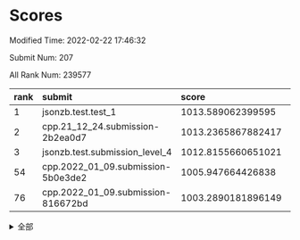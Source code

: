 # Scores

Modified Time: 2022-02-22 17:46:32

Submit Num: 207

All Rank Num: 239577

| rank |               submit               |       score        |       sigma        | pk_num |
| :--- | :--------------------------------- | :----------------- | :----------------- | :----- |
| 1    | jsonzb.test.test_1                 | 1013.589062399595  | 0.8339785879732529 | 4627   |
| 2    | cpp.21_12_24.submission-2b2ea0d7   | 1013.2365867882417 | 0.7964559756919922 | 4627   |
| 3    | jsonzb.test.submission_level_4     | 1012.8155660651021 | 0.8138428174060978 | 4634   |
| 54   | cpp.2022_01_09.submission-5b0e3de2 | 1005.947664426838  | 0.7289731653813891 | 4630   |
| 76   | cpp.2022_01_09.submission-816672bd | 1003.2890181896149 | 0.7156909691664377 | 4630   |


<details>
<summary>全部</summary>

| rank |                 submit                 |       score        |       sigma        | pk_num |
| :--- | :------------------------------------- | :----------------- | :----------------- | :----- |
| 1    | jsonzb.test.test_1                     | 1013.589062399595  | 0.8339785879732529 | 4627   |
| 2    | cpp.21_12_24.submission-2b2ea0d7       | 1013.2365867882417 | 0.7964559756919922 | 4627   |
| 3    | jsonzb.test.submission_level_4         | 1012.8155660651021 | 0.8138428174060978 | 4634   |
| 4    | gobigger.level_3.submission_level_3_11 | 1011.7546019779683 | 0.7755117241573886 | 4625   |
| 5    | gobigger.level_3.submission_level_3_34 | 1011.7051155456918 | 0.7939526755837969 | 4632   |
| 6    | gobigger.level_3.submission_level_3_30 | 1011.1467940668073 | 0.7750725684628885 | 4627   |
| 7    | gobigger.level_3.submission_level_3_35 | 1010.9580265208228 | 0.7805693747735399 | 4631   |
| 8    | gobigger.level_3.submission_level_3_20 | 1010.7687523358936 | 0.7579208782037029 | 4628   |
| 9    | gobigger.level_3.submission_level_3_37 | 1010.7309769885319 | 0.743016600104573  | 4627   |
| 10   | gobigger.level_3.submission_level_3_9  | 1010.7216092479073 | 0.7823198761934819 | 4629   |
| 11   | gobigger.level_3.submission_level_3_5  | 1010.591714028602  | 0.7499309761370645 | 4627   |
| 12   | gobigger.level_3.submission_level_3_2  | 1010.550933632662  | 0.7647900182972437 | 4628   |
| 13   | gobigger.level_3.submission_level_3_41 | 1010.5200299695744 | 0.7380429390541136 | 4628   |
| 14   | gobigger.level_3.submission_level_3_24 | 1010.5062925393397 | 0.7590860879018578 | 4631   |
| 15   | gobigger.level_3.submission_level_3_48 | 1010.5043458912379 | 0.7648707555022907 | 4626   |
| 16   | gobigger.level_3.submission_level_3_32 | 1010.5033057576649 | 0.7793767641862619 | 4626   |
| 17   | gobigger.level_3.submission_level_3_8  | 1010.4622740500165 | 0.7935453745201967 | 4632   |
| 18   | gobigger.level_3.submission_level_3_21 | 1010.358381813685  | 0.7392508255891159 | 4625   |
| 19   | gobigger.level_3.submission_level_3_7  | 1010.350556809329  | 0.7529123122940916 | 4632   |
| 20   | gobigger.level_3.submission_level_3_4  | 1010.2820093870175 | 0.7698134628244931 | 4630   |
| 21   | gobigger.level_3.submission_level_3_18 | 1010.2547745530883 | 0.7461050907551016 | 4627   |
| 22   | gobigger.level_3.submission_level_3_17 | 1010.1608336918902 | 0.8026873796864646 | 4636   |
| 23   | gobigger.level_3.submission_level_3_44 | 1010.0938337092057 | 0.7542198204892855 | 4628   |
| 24   | gobigger.level_3.submission_level_3_49 | 1010.0768238282405 | 0.7582827948385609 | 4630   |
| 25   | gobigger.level_3.submission_level_3_33 | 1009.9899182571794 | 0.7651704341087585 | 4636   |
| 26   | gobigger.level_3.submission_level_3_6  | 1009.963322952697  | 0.7719652642399412 | 4626   |
| 27   | gobigger.level_3.submission_level_3_46 | 1009.8427734364518 | 0.7524031226576187 | 4635   |
| 28   | gobigger.level_3.submission_level_3_14 | 1009.8246953181414 | 0.7413758066824092 | 4626   |
| 29   | gobigger.level_3.submission_level_3_31 | 1009.7587154614683 | 0.758019593188873  | 4637   |
| 30   | gobigger.level_3.submission_level_3_42 | 1009.7437779789801 | 0.7653434238354959 | 4625   |
| 31   | gobigger.level_3.submission_level_3_43 | 1009.7260009911707 | 0.7792379668096203 | 4631   |
| 32   | gobigger.level_3.submission_level_3_38 | 1009.6826639951978 | 0.7570495314410218 | 4627   |
| 33   | gobigger.level_3.submission_level_3_45 | 1009.654226594845  | 0.7547907542920645 | 4625   |
| 34   | gobigger.level_3.submission_level_3_27 | 1009.6494042994839 | 0.7469639677122849 | 4629   |
| 35   | gobigger.level_3.submission_level_3_28 | 1009.64243739829   | 0.781283247417028  | 4635   |
| 36   | gobigger.level_3.submission_level_3_47 | 1009.6230991277064 | 0.7859081887732469 | 4637   |
| 37   | gobigger.level_3.submission_level_3_3  | 1009.5507934478393 | 0.7770762876928672 | 4625   |
| 38   | gobigger.level_3.submission_level_3_23 | 1009.5422990045796 | 0.7528157325392189 | 4630   |
| 39   | gobigger.level_3.submission_level_3_13 | 1009.4542277204546 | 0.7534182057566547 | 4631   |
| 40   | gobigger.level_3.submission_level_3_25 | 1009.4034993083494 | 0.7326717144462197 | 4631   |
| 41   | gobigger.level_3.submission_level_3_26 | 1009.3767999482988 | 0.740913313023345  | 4631   |
| 42   | gobigger.level_3.submission_level_3_19 | 1009.3535607249978 | 0.7525585797619281 | 4632   |
| 43   | gobigger.level_3.submission_level_3_29 | 1009.3434920046652 | 0.7787132030628245 | 4632   |
| 44   | gobigger.level_3.submission_level_3_1  | 1009.3413884383274 | 0.7561191810061536 | 4626   |
| 45   | gobigger.level_3.submission_level_3_36 | 1009.3290091289828 | 0.7689645937286161 | 4627   |
| 46   | gobigger.level_3.submission_level_3_40 | 1009.2895516272781 | 0.735764369059705  | 4634   |
| 47   | gobigger.level_3.submission_level_3_10 | 1009.2507255598257 | 0.7351900655103686 | 4628   |
| 48   | gobigger.level_3.submission_level_3_16 | 1009.1897680048033 | 0.7579957707462903 | 4632   |
| 49   | gobigger.level_3.submission_level_3_15 | 1009.0151025059189 | 0.7414341799933947 | 4629   |
| 50   | gobigger.level_3.submission_level_3_39 | 1008.8357417649725 | 0.7452550589296231 | 4632   |
| 51   | gobigger.level_3.submission_level_3_0  | 1008.7004821069751 | 0.7572289901244033 | 4632   |
| 52   | gobigger.level_3.submission_level_3_12 | 1008.6159664613019 | 0.7579958680725968 | 4633   |
| 53   | gobigger.level_3.submission_level_3_22 | 1008.5696431755221 | 0.7512462001945854 | 4634   |
| 54   | cpp.2022_01_09.submission-5b0e3de2     | 1005.947664426838  | 0.7289731653813891 | 4630   |
| 55   | gobigger.level_1.submission_level_1_48 | 1005.0246410355434 | 0.7070588069575059 | 4635   |
| 56   | gobigger.level_1.submission_level_1_27 | 1004.6535206100775 | 0.7094337998458465 | 4628   |
| 57   | gobigger.level_1.submission_level_1_14 | 1004.5683201615133 | 0.7347385163782711 | 4632   |
| 58   | gobigger.level_1.submission_level_1_17 | 1004.2532238859852 | 0.7244814429175859 | 4627   |
| 59   | gobigger.level_1.submission_level_1_44 | 1004.0631096154983 | 0.7144253612285729 | 4627   |
| 60   | gobigger.level_1.submission_level_1_1  | 1004.0481497690017 | 0.7311609676930759 | 4632   |
| 61   | gobigger.level_1.submission_level_1_46 | 1004.0472538999097 | 0.7201056133379968 | 4625   |
| 62   | gobigger.level_1.submission_level_1_31 | 1003.9772745697873 | 0.7223165301769451 | 4627   |
| 63   | gobigger.level_1.submission_level_1_28 | 1003.9652044911678 | 0.7099361062688117 | 4632   |
| 64   | gobigger.level_1.submission_level_1_38 | 1003.8967760410916 | 0.7192285803701433 | 4632   |
| 65   | gobigger.level_1.submission_level_1_2  | 1003.8570596493657 | 0.7081297269039789 | 4632   |
| 66   | gobigger.level_1.submission_level_1_0  | 1003.8541823561941 | 0.7114557269810735 | 4633   |
| 67   | gobigger.level_1.submission_level_1_30 | 1003.6701998216482 | 0.7221838310215845 | 4628   |
| 68   | gobigger.level_1.submission_level_1_15 | 1003.6452755295553 | 0.6979039289082113 | 4631   |
| 69   | gobigger.level_1.submission_level_1_16 | 1003.6038470640133 | 0.7297447980784538 | 4629   |
| 70   | gobigger.level_1.submission_level_1_32 | 1003.5794630761462 | 0.7116024076605049 | 4624   |
| 71   | gobigger.level_1.submission_level_1_3  | 1003.5580059649675 | 0.721456734537934  | 4632   |
| 72   | gobigger.level_1.submission_level_1_25 | 1003.499160667402  | 0.7034089380723881 | 4630   |
| 73   | gobigger.level_1.submission_level_1_41 | 1003.4924110990919 | 0.7093624627406819 | 4632   |
| 74   | gobigger.level_1.submission_level_1_13 | 1003.3939069223472 | 0.7122535862370304 | 4629   |
| 75   | gobigger.level_1.submission_level_1_33 | 1003.3346488123547 | 0.7014899904315478 | 4627   |
| 76   | cpp.2022_01_09.submission-816672bd     | 1003.2890181896149 | 0.7156909691664377 | 4630   |
| 77   | gobigger.level_1.submission_level_1_49 | 1003.2190275895065 | 0.7160632327784442 | 4634   |
| 78   | gobigger.level_1.submission_level_1_8  | 1003.2062726038813 | 0.7124964144580986 | 4628   |
| 79   | gobigger.level_1.submission_level_1_20 | 1003.1847581877211 | 0.7159710807712033 | 4631   |
| 80   | gobigger.level_1.submission_level_1_5  | 1003.183453505447  | 0.7088291713269742 | 4631   |
| 81   | gobigger.level_1.submission_level_1_11 | 1003.1682585427142 | 0.7273846139211557 | 4630   |
| 82   | gobigger.level_1.submission_level_1_9  | 1003.0965630141906 | 0.7240739953553992 | 4625   |
| 83   | gobigger.level_1.submission_level_1_47 | 1003.0902643142863 | 0.7108718060888917 | 4630   |
| 84   | gobigger.level_1.submission_level_1_23 | 1003.0021583175976 | 0.7084546205762436 | 4625   |
| 85   | gobigger.level_1.submission_level_1_19 | 1002.983598712457  | 0.710997226643154  | 4627   |
| 86   | gobigger.level_1.submission_level_1_24 | 1002.9508085947974 | 0.7203075872638215 | 4630   |
| 87   | gobigger.level_1.submission_level_1_43 | 1002.9013393304253 | 0.7240152645411427 | 4631   |
| 88   | gobigger.level_1.submission_level_1_29 | 1002.9001384373645 | 0.7072450266154395 | 4628   |
| 89   | gobigger.level_1.submission_level_1_12 | 1002.8316658144475 | 0.7131698870345033 | 4631   |
| 90   | gobigger.level_1.submission_level_1_18 | 1002.8104340833095 | 0.7132942236569239 | 4628   |
| 91   | gobigger.level_1.submission_level_1_37 | 1002.7906123377606 | 0.7060901265260154 | 4630   |
| 92   | gobigger.level_1.submission_level_1_36 | 1002.7437804059153 | 0.7119821658867399 | 4627   |
| 93   | gobigger.level_1.submission_level_1_34 | 1002.6459541891683 | 0.7097879022866701 | 4626   |
| 94   | gobigger.level_1.submission_level_1_35 | 1002.6006794815097 | 0.7160853675538499 | 4631   |
| 95   | gobigger.level_1.submission_level_1_40 | 1002.5745036883404 | 0.7117834448693698 | 4632   |
| 96   | gobigger.level_1.submission_level_1_7  | 1002.518267564159  | 0.7087767033101567 | 4627   |
| 97   | gobigger.level_1.submission_level_1_21 | 1002.4986575982356 | 0.7134535937441899 | 4625   |
| 98   | gobigger.level_1.submission_level_1_10 | 1002.4196337342263 | 0.7180032166049072 | 4629   |
| 99   | gobigger.level_1.submission_level_1_26 | 1002.4109141913433 | 0.7078954827987729 | 4628   |
| 100  | gobigger.level_1.submission_level_1_4  | 1002.3132250901122 | 0.7134615486550314 | 4628   |
| 101  | gobigger.level_1.submission_level_1_42 | 1002.2728111521646 | 0.7203304994892579 | 4633   |
| 102  | gobigger.level_1.submission_level_1_39 | 1002.2346843912401 | 0.7093232646357267 | 4632   |
| 103  | gobigger.level_1.submission_level_1_45 | 1002.0896726748164 | 0.708480922999681  | 4631   |
| 104  | gobigger.level_1.submission_level_1_6  | 1002.0656709102398 | 0.7011228499445618 | 4631   |
| 105  | gobigger.level_1.submission_level_1_22 | 1001.6778090730447 | 0.7036050998745231 | 4630   |
| 106  | gobigger.random.submission_random_9    | 997.9808145492652  | 0.702885639157765  | 4630   |
| 107  | gobigger.random.submission_random_3    | 997.872308512919   | 0.7059246976297225 | 4631   |
| 108  | gobigger.random.submission_random_14   | 997.4542067551671  | 0.7071629959594035 | 4629   |
| 109  | gobigger.random.submission_random_27   | 997.2793666913124  | 0.7132421685829107 | 4632   |
| 110  | gobigger.random.submission_random_41   | 996.9341639092274  | 0.7081682268458679 | 4630   |
| 111  | gobigger.random.submission_random_22   | 996.8095144130207  | 0.7084809398475632 | 4630   |
| 112  | gobigger.random.submission_random_47   | 996.8091715228389  | 0.7076173248974391 | 4631   |
| 113  | gobigger.random.submission_random_11   | 996.673650504994   | 0.7243298554289312 | 4624   |
| 114  | gobigger.random.submission_random_1    | 996.5975031716512  | 0.712574728590291  | 4632   |
| 115  | gobigger.random.submission_random_2    | 996.5316994428151  | 0.7234734302631117 | 4632   |
| 116  | gobigger.random.submission_random_12   | 996.3902469966532  | 0.7130175415743151 | 4635   |
| 117  | gobigger.random.submission_random_18   | 996.3816073217597  | 0.7077128256663723 | 4628   |
| 118  | gobigger.random.submission_random_5    | 996.3644973415916  | 0.7081952305943038 | 4631   |
| 119  | gobigger.random.submission_random_6    | 996.3489086246507  | 0.7183082889316003 | 4630   |
| 120  | gobigger.random.submission_random_39   | 996.3190704501576  | 0.7121171910982802 | 4628   |
| 121  | gobigger.random.submission_random_7    | 996.2797906217403  | 0.710243631903131  | 4627   |
| 122  | gobigger.random.submission_random_42   | 996.2526939441801  | 0.7186810439055302 | 4622   |
| 123  | gobigger.random.submission_random_38   | 996.2418399190486  | 0.7133665848195757 | 4630   |
| 124  | gobigger.random.submission_random_17   | 996.2385890148585  | 0.7081573424514574 | 4631   |
| 125  | gobigger.random.submission_random_33   | 996.1866361498679  | 0.7060915988292911 | 4630   |
| 126  | gobigger.random.submission_random_24   | 996.185256537672   | 0.7117835810784918 | 4637   |
| 127  | gobigger.random.submission_random_30   | 996.1217241238077  | 0.7141189031313498 | 4630   |
| 128  | gobigger.random.submission_random_43   | 996.1194425198813  | 0.704880409766019  | 4626   |
| 129  | gobigger.random.submission_random_44   | 996.043305439275   | 0.7188559591261015 | 4626   |
| 130  | gobigger.random.submission_random_46   | 996.0410163600475  | 0.7007646662355032 | 4629   |
| 131  | gobigger.random.submission_random_48   | 996.0317866442713  | 0.7156293827790603 | 4630   |
| 132  | gobigger.random.submission_random_31   | 996.0221195114028  | 0.7088240395147286 | 4630   |
| 133  | gobigger.random.submission_random_16   | 995.9485440125135  | 0.718504462074395  | 4633   |
| 134  | gobigger.random.submission_random_8    | 995.940171883428   | 0.7075242833527994 | 4632   |
| 135  | gobigger.random.submission_random_35   | 995.8922990658092  | 0.7112460639237924 | 4633   |
| 136  | gobigger.random.submission_random_28   | 995.821598129179   | 0.7135203005791445 | 4630   |
| 137  | gobigger.random.submission_random_19   | 995.7677055405153  | 0.7088769373636024 | 4628   |
| 138  | gobigger.random.submission_random_36   | 995.7536143029831  | 0.7053080878681803 | 4623   |
| 139  | gobigger.random.submission_random_10   | 995.6940839933094  | 0.714120869601133  | 4629   |
| 140  | gobigger.random.submission_random_0    | 995.4728803617371  | 0.7221707187317792 | 4628   |
| 141  | gobigger.random.submission_random_40   | 995.4669721141832  | 0.7139456633660446 | 4629   |
| 142  | gobigger.random.submission_random_32   | 995.4171902449856  | 0.7078855611567063 | 4626   |
| 143  | gobigger.random.submission_random_49   | 995.4151491190071  | 0.7041006596671686 | 4630   |
| 144  | gobigger.random.submission_random_23   | 995.3941324213439  | 0.7159967059071786 | 4636   |
| 145  | gobigger.random.submission_random_29   | 995.3770308850386  | 0.7165024146855361 | 4629   |
| 146  | gobigger.random.submission_random_45   | 995.3696752126975  | 0.6981525196194832 | 4629   |
| 147  | gobigger.random.submission_random_4    | 995.1865763209432  | 0.7006101006170504 | 4629   |
| 148  | gobigger.random.submission_random_34   | 995.0289454207482  | 0.7133762554913767 | 4626   |
| 149  | gobigger.random.submission_random_37   | 994.9364421396178  | 0.7093490574203427 | 4630   |
| 150  | gobigger.random.submission_random_15   | 994.855246940361   | 0.7104404082523939 | 4627   |
| 151  | gobigger.random.submission_random_20   | 994.6127177521187  | 0.7202534012107988 | 4630   |
| 152  | gobigger.random.submission_random_21   | 994.574253460925   | 0.7197232306806008 | 4629   |
| 153  | gobigger.random.submission_random_26   | 994.5318212579041  | 0.7143356657436497 | 4627   |
| 154  | gobigger.random.submission_random_13   | 994.4026591471047  | 0.7051417579016767 | 4634   |
| 155  | gobigger.random.submission_random_25   | 994.1034156045481  | 0.7220082041194579 | 4628   |
| 156  | gobigger.level_2.submission_level_2_6  | 993.8575110774495  | 0.7337591240475875 | 4627   |
| 157  | gobigger.level_2.submission_level_2_36 | 993.8330379409241  | 0.7334405970544399 | 4629   |
| 158  | gobigger.level_2.submission_level_2_4  | 993.7558752606333  | 0.7264957760658097 | 4629   |
| 159  | gobigger.level_2.submission_level_2_10 | 993.5869415157246  | 0.7221215706692319 | 4628   |
| 160  | gobigger.level_2.submission_level_2_39 | 993.524358564894   | 0.7351791953112449 | 4625   |
| 161  | gobigger.level_2.submission_level_2_34 | 993.4092374652336  | 0.7297269305612032 | 4629   |
| 162  | gobigger.level_2.submission_level_2_3  | 993.0406186640733  | 0.7444832065588904 | 4634   |
| 163  | gobigger.level_2.submission_level_2_23 | 993.0362423594293  | 0.7469815988587315 | 4627   |
| 164  | gobigger.level_2.submission_level_2_1  | 992.9188802078693  | 0.7220866465946973 | 4628   |
| 165  | gobigger.level_2.submission_level_2_0  | 992.911553349462   | 0.7309704309741588 | 4631   |
| 166  | gobigger.level_2.submission_level_2_29 | 992.8947591332043  | 0.7506134501854248 | 4629   |
| 167  | gobigger.level_2.submission_level_2_25 | 992.892534011299   | 0.7330905560977632 | 4632   |
| 168  | gobigger.level_2.submission_level_2_2  | 992.838336384564   | 0.7283331438735495 | 4631   |
| 169  | gobigger.level_2.submission_level_2_22 | 992.7928807587379  | 0.7406170009263428 | 4627   |
| 170  | gobigger.level_2.submission_level_2_20 | 992.6201759206011  | 0.7551195604636823 | 4633   |
| 171  | gobigger.level_2.submission_level_2_21 | 992.5390027707405  | 0.7485883728128947 | 4633   |
| 172  | gobigger.level_2.submission_level_2_48 | 992.519358398569   | 0.7513219932297303 | 4635   |
| 173  | gobigger.level_2.submission_level_2_13 | 992.5106722826511  | 0.7366122355890177 | 4634   |
| 174  | gobigger.level_2.submission_level_2_8  | 992.4112290955552  | 0.7415028932905731 | 4627   |
| 175  | gobigger.level_2.submission_level_2_30 | 992.3069711465139  | 0.74158589024061   | 4634   |
| 176  | gobigger.level_2.submission_level_2_18 | 992.2820917974383  | 0.7396949533230612 | 4630   |
| 177  | gobigger.level_2.submission_level_2_31 | 992.2421720501943  | 0.750334552584305  | 4627   |
| 178  | gobigger.level_2.submission_level_2_40 | 992.2079311876512  | 0.7548913455455439 | 4630   |
| 179  | gobigger.level_2.submission_level_2_24 | 992.1732166826533  | 0.7584183607905173 | 4631   |
| 180  | gobigger.level_2.submission_level_2_43 | 992.1723960393962  | 0.7327782740410398 | 4624   |
| 181  | gobigger.level_2.submission_level_2_19 | 992.1409003354235  | 0.7447795356524516 | 4635   |
| 182  | gobigger.level_2.submission_level_2_49 | 992.1325019006557  | 0.7534096993373033 | 4628   |
| 183  | gobigger.level_2.submission_level_2_17 | 992.1068535165717  | 0.7555874920953463 | 4626   |
| 184  | gobigger.level_2.submission_level_2_14 | 992.0966429076403  | 0.7729689306525199 | 4626   |
| 185  | gobigger.level_2.submission_level_2_5  | 992.070980122078   | 0.7413487604718133 | 4632   |
| 186  | gobigger.level_2.submission_level_2_28 | 992.0496930669998  | 0.7501056132430446 | 4627   |
| 187  | gobigger.level_2.submission_level_2_7  | 992.0211879400395  | 0.7516294000913526 | 4631   |
| 188  | gobigger.level_2.submission_level_2_35 | 991.9325134563029  | 0.7342465806858811 | 4628   |
| 189  | gobigger.level_2.submission_level_2_15 | 991.9155605303471  | 0.7520468246584439 | 4625   |
| 190  | gobigger.level_2.submission_level_2_11 | 991.8476646350584  | 0.7453207760320957 | 4630   |
| 191  | gobigger.level_2.submission_level_2_26 | 991.6466120846341  | 0.7462646710990601 | 4628   |
| 192  | gobigger.level_2.submission_level_2_33 | 991.6233970254074  | 0.7417303327636241 | 4627   |
| 193  | gobigger.level_2.submission_level_2_32 | 991.6051710067045  | 0.7404093395619794 | 4628   |
| 194  | gobigger.level_2.submission_level_2_47 | 991.5542176058794  | 0.7593425225971574 | 4633   |
| 195  | gobigger.level_2.submission_level_2_41 | 991.3377627839981  | 0.7488882137780241 | 4627   |
| 196  | gobigger.level_2.submission_level_2_12 | 991.312806127259   | 0.7394938597585555 | 4630   |
| 197  | gobigger.level_2.submission_level_2_9  | 991.254836635629   | 0.7460999953318829 | 4631   |
| 198  | gobigger.level_2.submission_level_2_38 | 991.2040011011158  | 0.7678708230554369 | 4629   |
| 199  | gobigger.level_2.submission_level_2_45 | 991.1570865619808  | 0.7524383359531318 | 4630   |
| 200  | gobigger.level_2.submission_level_2_46 | 991.0881831730197  | 0.7615001537423862 | 4633   |
| 201  | gobigger.level_2.submission_level_2_37 | 990.9176024437099  | 0.7342818552285401 | 4628   |
| 202  | gobigger.level_2.submission_level_2_42 | 990.8287217982768  | 0.7415560636932402 | 4626   |
| 203  | gobigger.level_2.submission_level_2_44 | 990.8208267759286  | 0.7547017894633616 | 4626   |
| 204  | gobigger.level_2.submission_level_2_16 | 990.781757651593   | 0.7488599418555093 | 4627   |
| 205  | gobigger.level_2.submission_level_2_27 | 990.4137835687799  | 0.7747628013560678 | 4632   |
| 206  | gobigger.none.submission_none_0        | 979.2064662441976  | 1.2033226650403939 | 4627   |
| 207  | gobigger.none.submission_none_1        | 976.6314692141797  | 1.4238899800841984 | 4627   |

</details>